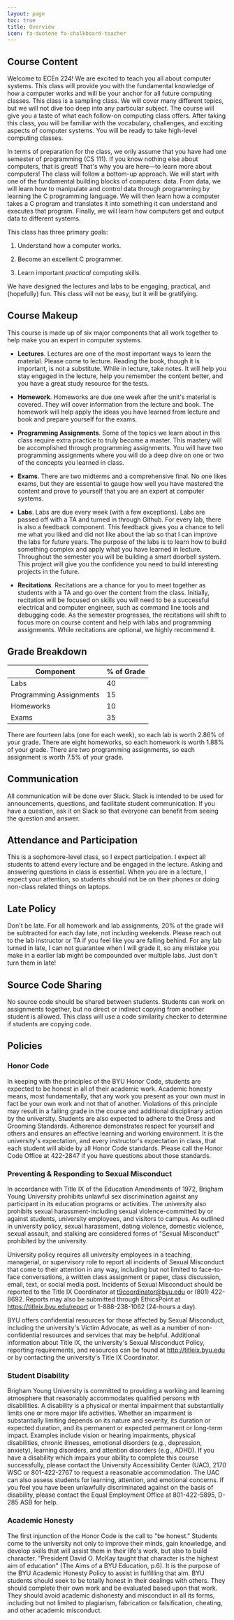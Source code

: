 ```yaml
---
layout: page
toc: true
title: Overview
icon: fa-duotone fa-chalkboard-teacher
---
```


## Course Content

Welcome to ECEn 224! We are excited to teach you all about computer systems. This class will provide you with the fundamental knowledge of how a computer works and will be your anchor for all future computing classes. This class is a sampling class. We will cover many different topics, but we will not dive too deep into any particular subject. The course will give you a taste of what each follow-on computing class offers. After taking this class, you will be familiar with the vocabulary, challenges, and exciting aspects of computer systems. You will be ready to take high-level computing classes.

In terms of preparation for the class, we only assume that you have had one semester of programming (CS 111). If you know nothing else about computers, that is great! That's why you are here—to learn more about computers! The class will follow a bottom-up approach. We will start with one of the fundamental building blocks of computers: data. From data, we will learn how to manipulate and control data through programming by learning the C programming language. We will then learn how a computer takes a C program and translates it into something it can understand and executes that program. Finally, we will learn how computers get and output data to different systems.

This class has three primary goals:

1. Understand how a computer works.

2. Become an excellent C programmer.

3. Learn important *practical* computing skills.

We have designed the lectures and labs to be engaging, practical, and (hopefully) fun. This class will not be easy, but it will be gratifying.

## Course Makeup

This course is made up of six major components that all work together to help make you an expert in computer systems.

- **Lectures**. Lectures are one of the most important ways to learn the material. Please come to lecture. Reading the book, though it is important, is not a substitute. While in lecture, take notes. It will help you stay engaged in the lecture, help you remember the content better, and you have a great study resource for the tests.

- **Homework**. Homeworks are due one week after the unit's material is covered. They will cover information from the lecture and book. The homework will help apply the ideas you have learned from lecture and book and prepare yourself for the exams.

- **Programming Assignments**. Some of the topics we learn about in this class require extra practice to truly become a master. This mastery will be accomplished through programming assignments. You will have two programming assignments where you will do a deep dive on one or two of the concepts you learned in class.

- **Exams**. There are two midterms and a comprehensive final. No one likes exams, but they are essential to gauge how well you have mastered the content and prove to yourself that you are an expert at computer systems.

- **Labs**. Labs are due every week (with a few exceptions). Labs are passed off with a TA and turned in through Github. For every lab, there is also a feedback component. This feedback gives you a chance to tell me what you liked and did not like about the lab so that I can improve the labs for future years. The purpose of the labs is to learn how to build something complex and apply what you have learned in lecture. Throughout the semester you will be building a smart doorbell system. This project will give you the confidence you need to build interesting projects in the future.

- **Recitations**. Recitations are a chance for you to meet together as students with a TA and go over the content from the class. Initially, recitation will be focused on skills you will need to be a successful electrical and computer engineer, such as command line tools and debugging code. As the semester progresses, the recitations will shift to focus more on course content and help with labs and programming assignments. While recitations are optional, we highly recommend it.


## Grade Breakdown

| Component               | % of Grade |
| ----------------------- | ---------- |
| Labs                    | 40         |
| Programming Assignments | 15         |
| Homeworks               | 10         |
| Exams                   | 35         |

There are fourteen labs (one for each week), so each lab is worth 2.86% of your grade. There are eight homeworks, so each homework is worth 1.88% of your grade. There are two programming assignments, so each assignment is worth 7.5% of your grade.


## Communication
All communication will be done over Slack. Slack is intended to be used for announcements, questions, and facilitate student communication. If you have a question, ask it on Slack so that everyone can benefit from seeing the question and answer. 

## Attendance and Participation
This is a sophomore-level class, so I expect participation. I expect all students to attend every lecture and be engaged in the lecture. Asking and answering questions in class is essential. When you are in a lecture, I expect your attention, so students should not be on their phones or doing non-class related things on laptops.

## Late Policy
Don't be late. For all homework and lab assignments, 20% of the grade will be subtracted for each day late, not including weekends. Please reach out to the lab instructor or TA if you feel like you are falling behind. For any lab turned in late, I can not guarantee when I will grade it, so any mistake you make in a earlier lab might be compounded over multiple labs. Just don't turn them in late!

## Source Code Sharing
No source code should be shared between students. Students can work on assignments together, but no direct or indirect copying from another student is allowed. This class will use a code similarity checker to determine if students are copying code.

## Policies

### Honor Code
In keeping with the principles of the BYU Honor Code, students are expected to be honest in all of their academic work. Academic honesty means, most fundamentally, that any work you present as your own must in fact be your own work and not that of another. Violations of this principle may result in a failing grade in the course and additional disciplinary action by the university. Students are also expected to adhere to the Dress and Grooming Standards. Adherence demonstrates respect for yourself and others and ensures an effective learning and working environment. It is the university's expectation, and every instructor's expectation in class, that each student will abide by all Honor Code standards. Please call the Honor Code Office at 422-2847 if you have questions about those standards.

### Preventing & Responding to Sexual Misconduct
In accordance with Title IX of the Education Amendments of 1972, Brigham Young University prohibits unlawful sex discrimination against any participant in its education programs or activities. The university also prohibits sexual harassment-including sexual violence-committed by or against students, university employees, and visitors to campus. As outlined in university policy, sexual harassment, dating violence, domestic violence, sexual assault, and stalking are considered forms of "Sexual Misconduct" prohibited by the university.

University policy requires all university employees in a teaching, managerial, or supervisory role to report all incidents of Sexual Misconduct that come to their attention in any way, including but not limited to face-to-face conversations, a written class assignment or paper, class discussion, email, text, or social media post. Incidents of Sexual Misconduct should be reported to the Title IX Coordinator at t9coordinator@byu.edu or (801) 422-8692. Reports may also be submitted through EthicsPoint at https://titleix.byu.edu/report or 1-888-238-1062 (24-hours a day).

BYU offers confidential resources for those affected by Sexual Misconduct, including the university's Victim Advocate, as well as a number of non-confidential resources and services that may be helpful. Additional information about Title IX, the university's Sexual Misconduct Policy, reporting requirements, and resources can be found at http://titleix.byu.edu or by contacting the university's Title IX Coordinator.

### Student Disability
Brigham Young University is committed to providing a working and learning atmosphere that reasonably accommodates qualified persons with disabilities. A disability is a physical or mental impairment that substantially limits one or more major life activities. Whether an impairment is substantially limiting depends on its nature and severity, its duration or expected duration, and its permanent or expected permanent or long-term impact. Examples include vision or hearing impairments, physical disabilities, chronic illnesses, emotional disorders (e.g., depression, anxiety), learning disorders, and attention disorders (e.g., ADHD). If you have a disability which impairs your ability to complete this course successfully, please contact the University Accessibility Center (UAC), 2170 WSC or 801-422-2767 to request a reasonable accommodation. The UAC can also assess students for learning, attention, and emotional concerns. If you feel you have been unlawfully discriminated against on the basis of disability, please contact the Equal Employment Office at 801-422-5895, D-285 ASB for help.

### Academic Honesty
The first injunction of the Honor Code is the call to "be honest." Students come to the university not only to improve their minds, gain knowledge, and develop skills that will assist them in their life's work, but also to build character. "President David O. McKay taught that character is the highest aim of education" (The Aims of a BYU Education, p.6). It is the purpose of the BYU Academic Honesty Policy to assist in fulfilling that aim. BYU students should seek to be totally honest in their dealings with others. They should complete their own work and be evaluated based upon that work. They should avoid academic dishonesty and misconduct in all its forms, including but not limited to plagiarism, fabrication or falsification, cheating, and other academic misconduct.
